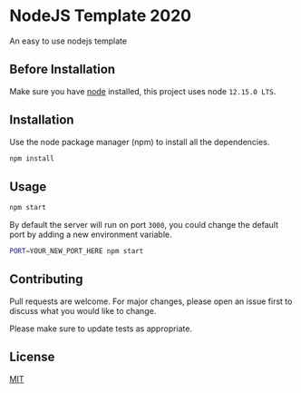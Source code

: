 # NodeJS Template 2020

An easy to use nodejs template

## Before Installation

Make sure you have [node](https://nodejs.org/en/) installed, this project uses node `12.15.0 LTS`.

## Installation

Use the node package manager (npm) to install all the dependencies.

```bash
npm install
```

## Usage

```javascript
npm start
```

By default the server will run on port `3000`, you could change the default port by adding a new environment variable.

```bash
PORT=YOUR_NEW_PORT_HERE npm start
```

## Contributing
Pull requests are welcome. For major changes, please open an issue first to discuss what you would like to change.

Please make sure to update tests as appropriate.

## License
[MIT](https://choosealicense.com/licenses/mit/)